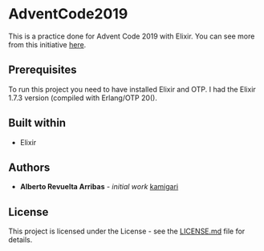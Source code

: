 # AdventCode2019
This is a practice done for Advent Code 2019 with Elixir. You can see more from this initiative [here](https://adventofcode.com/2018/about).

## Prerequisites

To run this project you need to have installed Elixir and OTP. I had the Elixir 1.7.3 version (compiled with Erlang/OTP 20().

## Built within

* Elixir

## Authors

* **Alberto Revuelta Arribas** - *initial work* [kamigari](https://github.com/kamigari)

## License

This project is licensed under the License - see the [LICENSE.md](LICENSE.md) file for details.
